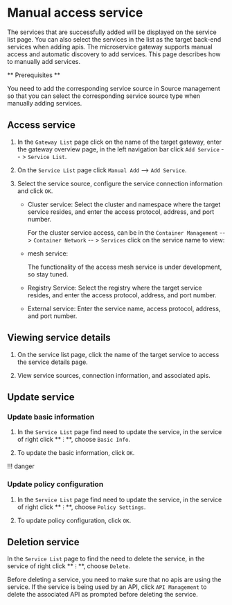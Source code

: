 # Manual access service

The services that are successfully added will be displayed on the service list page. You can also select the services in the list as the target back-end services when adding apis. The microservice gateway supports manual access and automatic discovery to add services. This page describes how to manually add services.

** Prerequisites **

You need to add the corresponding service source in Source management so that you can select the corresponding service source type when manually adding services.

## Access service

1. In the `Gateway List` page click on the name of the target gateway, enter the gateway overview page, in the left navigation bar click `Add Service` -- > `Service List`.

    <!--!\[.*?\]\((?:https?:\/\/)?\S+\.(?:png|jpg|jpeg|gif|bmp)\)-->

2. On the `Service List` page click `Manual Add` --> `Add Service`.

    <!--!\[.*?\]\((?:https?:\/\/)?\S+\.(?:png|jpg|jpeg|gif|bmp)\)-->

3. Select the service source, configure the service connection information and click `OK`.

    - Cluster service: Select the cluster and namespace where the target service resides, and enter the access protocol, address, and port number.

        <!--!\[.*?\]\((?:https?:\/\/)?\S+\.(?:png|jpg|jpeg|gif|bmp)\)-->

        For the cluster service access, can be in the `Container Management` -- > `Container Network` -- > `Services` click on the service name to view:

        <!--!\[.*?\]\((?:https?:\/\/)?\S+\.(?:png|jpg|jpeg|gif|bmp)\)-->

    - mesh service:

        The functionality of the access mesh service is under development, so stay tuned.

    - Registry Service: Select the registry where the target service resides, and enter the access protocol, address, and port number.

        <!--!\[.*?\]\((?:https?:\/\/)?\S+\.(?:png|jpg|jpeg|gif|bmp)\)-->

    - External service: Enter the service name, access protocol, address, and port number.
  
        <!--!\[.*?\]\((?:https?:\/\/)?\S+\.(?:png|jpg|jpeg|gif|bmp)\)-->

## Viewing service details

1. On the service list page, click the name of the target service to access the service details page.

    <!--!\[.*?\]\((?:https?:\/\/)?\S+\.(?:png|jpg|jpeg|gif|bmp)\)-->

2. View service sources, connection information, and associated apis.

    <!--!\[.*?\]\((?:https?:\/\/)?\S+\.(?:png|jpg|jpeg|gif|bmp)\)-->

## Update service

### Update basic information

1. In the `Service List` page find need to update the service, in the service of right click ** `ⵗ` **, choose `Basic Info`.

    <!--!\[.*?\]\((?:https?:\/\/)?\S+\.(?:png|jpg|jpeg|gif|bmp)\)-->

2. To update the basic information, click `OK`.

    <!--!\[.*?\]\((?:https?:\/\/)?\S+\.(?:png|jpg|jpeg|gif|bmp)\)-->

!!! danger


<!--!\[.*?\]\((?:https?:\/\/)?\S+\.(?:png|jpg|jpeg|gif|bmp)\)-->

### Update policy configuration

1. In the `Service List` page find need to update the service, in the service of right click ** `ⵗ` **, choose `Policy Settings`.

    <!--!\[.*?\]\((?:https?:\/\/)?\S+\.(?:png|jpg|jpeg|gif|bmp)\)-->

2. To update policy configuration, click `OK`.

    <!--!\[.*?\]\((?:https?:\/\/)?\S+\.(?:png|jpg|jpeg|gif|bmp)\)-->

## Deletion service

In the `Service List` page to find the need to delete the service, in the service of right click ** `ⵗ` **, choose `Delete`.

<!--!\[.*?\]\((?:https?:\/\/)?\S+\.(?:png|jpg|jpeg|gif|bmp)\)-->

Before deleting a service, you need to make sure that no apis are using the service. If the service is being used by an API, click `API Management` to delete the associated API as prompted before deleting the service.

<!--!\[.*?\]\((?:https?:\/\/)?\S+\.(?:png|jpg|jpeg|gif|bmp)\)-->
